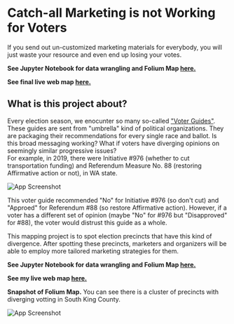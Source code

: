 
# Catch-all Marketing is not Working for Voters

If you send out un-customized marketing materials for everybody, you will just waste your resource and even end up losing your votes. 

**See Jupyter Notebook for data wrangling and Folium Map [here.](https://github.com/DongSooMikeSeo/kingCounty2019Analysis/blob/master/King%20County%202019%20General%20Election.ipynb)**

**See final live web map [here.](https://dongsoomikeseo.github.io/kingCounty2019Analysis/)**


## What is this project about?
Every election season, we enocunter so many so-called ["Voter Guides"](https://progressivevotersguide.com/washington/2021/general?type=general&year=2021&src=pvg2019general&lang=en). These guides are sent from "umbrella" kind of political organizations. They are packaging their recommendations for every single race and ballot. Is this broad messaging working? What if voters have diverging opinions on seemingly similar progressive issues?  
For example, in 2019, there were Initiative #976 (whether to cut transportation funding) and Referendum Measure No. 88 (restoring Affirmative action or not), in WA state. 
  
![App Screenshot](https://i.ibb.co/0ZSYCBh/Picture123.png)

 This voter guide recommended "No" for Initiative #976 (so don't cut) and "Approed" for Referendum #88 (so restore Affirmative action). However, if a voter has a different set of opinion (maybe "No" for #976 but "Disapproved" for #88), the voter would distrust this guide as a whole.

 This mapping project is to spot election precincts that have this kind of divergence. After spotting these precincts, marketers and organizers will be able to employ more tailored marketing strategies for them.    

**See Jupyter Notebook for data wrangling and Folium Map [here.](https://github.com/DongSooMikeSeo/kingCounty2019Analysis/blob/master/King%20County%202019%20General%20Election.ipynb)**

**See my live web map [here.](https://dongsoomikeseo.github.io/kingCounty2019Analysis/)**

**Snapshot of Folium Map.** You can see there is a cluster of precincts with diverging votting in South King County.

![App Screenshot](https://i.ibb.co/h8hNSjh/picture444.png)